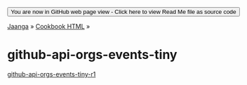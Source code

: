 ﻿
<span style=display:none; >
[You are now in GitHub source code view - Click here to view Read Me file as a web page]
( http://jaanga.github.io/cookbook-html/examples/github-api-rss/github-api-orgs-events-tiny/index.html "View file as a web page." ) </span>
<input type=button onclick=window.location.href='https://github.com/jaanga/jaanga.github.io/tree/master/cookbook-html/examples/github-api-rss/github-api-orgs-events-tiny/'; value='You are now in GitHub web page view - Click here to view Read Me file as source code' />

[Jaanga]( http://jaanga.github.io ) &raquo; [Cookbook HTML]( http://jaanga.github.io/cookbook-html/  ) &raquo;


github-api-orgs-events-tiny
===

[github-api-orgs-events-tiny-r1]( github-api-orgs-events-tiny-r1.html )
